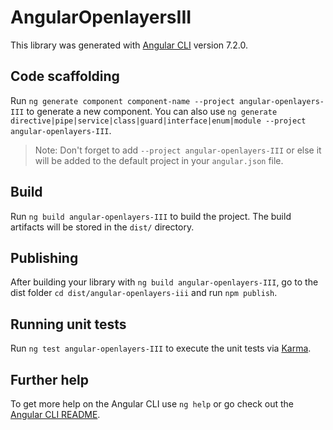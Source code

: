 # AngularOpenlayersIII

This library was generated with [Angular CLI](https://github.com/angular/angular-cli) version 7.2.0.

## Code scaffolding

Run `ng generate component component-name --project angular-openlayers-III` to generate a new component. You can also use `ng generate directive|pipe|service|class|guard|interface|enum|module --project angular-openlayers-III`.
> Note: Don't forget to add `--project angular-openlayers-III` or else it will be added to the default project in your `angular.json` file. 

## Build

Run `ng build angular-openlayers-III` to build the project. The build artifacts will be stored in the `dist/` directory.

## Publishing

After building your library with `ng build angular-openlayers-III`, go to the dist folder `cd dist/angular-openlayers-iii` and run `npm publish`.

## Running unit tests

Run `ng test angular-openlayers-III` to execute the unit tests via [Karma](https://karma-runner.github.io).

## Further help

To get more help on the Angular CLI use `ng help` or go check out the [Angular CLI README](https://github.com/angular/angular-cli/blob/master/README.md).
